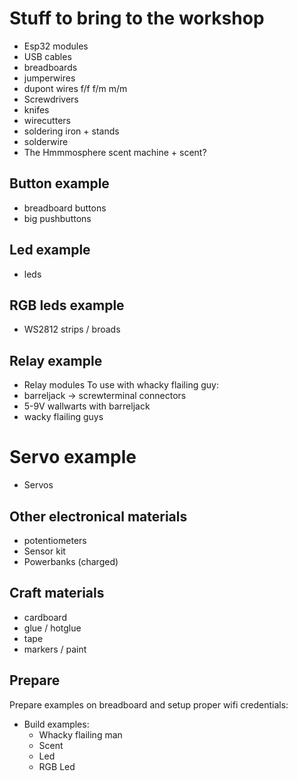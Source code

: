 # Stuff to bring to the workshop
- Esp32 modules
- USB cables
- breadboards
- jumperwires
- dupont wires f/f f/m m/m
- Screwdrivers
- knifes
- wirecutters
- soldering iron + stands
- solderwire
- The Hmmmosphere scent machine + scent?

## Button example
- breadboard buttons
- big pushbuttons

## Led example
- leds

## RGB leds example
- WS2812 strips / broads

## Relay example
- Relay modules
To use with whacky flailing guy:
- barreljack -> screwterminal connectors
- 5-9V wallwarts with barreljack
- wacky flailing guys

# Servo example
- Servos

## Other electronical materials
- potentiometers
- Sensor kit
- Powerbanks (charged)

## Craft materials
- cardboard
- glue / hotglue
- tape
- markers / paint

## Prepare
Prepare examples on breadboard and setup proper wifi credentials:

- Build examples:
  - Whacky flailing man
  - Scent
  - Led
  - RGB Led
